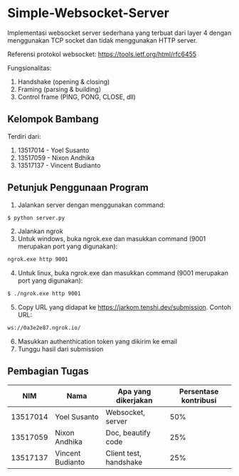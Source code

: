 # Simple-Websocket-Server

Implementasi websocket server sederhana yang terbuat dari layer 4 dengan menggunakan TCP
socket dan tidak menggunakan HTTP server.

Referensi protokol websocket: https://tools.ietf.org/html/rfc6455

Fungsionalitas:
1. Handshake (opening & closing)
2. Framing (parsing & building)
3. Control frame (PING, PONG, CLOSE, dll)

## Kelompok Bambang
Terdiri dari:
1. 13517014 - Yoel Susanto
2. 13517059 - Nixon Andhika
3. 13517137 - Vincent Budianto

## Petunjuk Penggunaan Program
1. Jalankan server dengan menggunakan command:
```sh
$ python server.py
```
2. Jalankan ngrok
3. Untuk windows, buka ngrok.exe dan masukkan command (9001 merupakan port yang digunakan):
```sh
ngrok.exe http 9001
```
4. Untuk linux, buka ngrok.exe dan masukkan command (9001 merupakan port yang digunakan):
```sh
$ ./ngrok.exe http 9001
```
5. Copy URL yang didapat ke https://jarkom.tenshi.dev/submission. Contoh URL:
```sh
ws://0a3e2e87.ngrok.io/
```
6. Masukkan authenthication token yang dikirim ke email
7. Tunggu hasil dari submission

## Pembagian Tugas
| NIM      | Nama            | Apa yang dikerjakan          | Persentase kontribusi |
| -------- | --------------- | ---------------------------- | --------------------- |
| 13517014 | Yoel Susanto    | Websocket, server            | 50%                   |
| 13517059 | Nixon Andhika   | Doc, beautify code           | 25%                   |
| 13517137 | Vincent Budianto| Client test, handshake       | 25%                   |